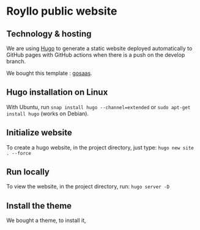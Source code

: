 # Royllo public website

## Technology & hosting

We are using [Hugo](https://gohugo.io) to generate a static website deployed automatically to GitHub pages with GitHub
actions when there is a push on the develop branch.

We bought this template : [gosaas](https://gethugothemes.com/products/gosaas).

## Hugo installation on Linux

With Ubuntu, run `snap install hugo --channel=extended` or `sudo apt-get install hugo` (works on Debian).

## Initialize website

To create a hugo website, in the project directory, just type: `hugo new site . --force`

## Run locally

To view the website, in the project directory, run: `hugo server -D`

## Install the theme

We bought a theme, to install it, 
